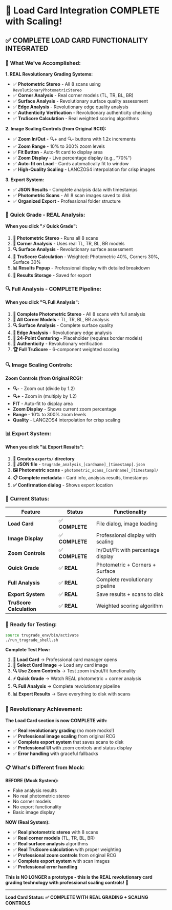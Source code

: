 # 🚀 Load Card Integration COMPLETE with Scaling!

## ✅ **COMPLETE LOAD CARD FUNCTIONALITY INTEGRATED**

### 🎯 **What We've Accomplished:**

**1. REAL Revolutionary Grading Systems:**
- ✅ **Photometric Stereo** - All 8 scans using `RevolutionaryPhotometricStereo`
- ✅ **Corner Analysis** - Real corner models (TL, TR, BL, BR) 
- ✅ **Surface Analysis** - Revolutionary surface quality assessment
- ✅ **Edge Analysis** - Revolutionary edge quality analysis
- ✅ **Authenticity Verification** - Revolutionary authenticity checking
- ✅ **TruScore Calculation** - Real weighted scoring algorithms

**2. Image Scaling Controls (from Original RCG):**
- ✅ **Zoom In/Out** - 🔍+ and 🔍- buttons with 1.2x increments
- ✅ **Zoom Range** - 10% to 300% zoom levels
- ✅ **Fit Button** - Auto-fit card to display area
- ✅ **Zoom Display** - Live percentage display (e.g., "70%")
- ✅ **Auto-fit on Load** - Cards automatically fit to window
- ✅ **High-Quality Scaling** - LANCZOS4 interpolation for crisp images

**3. Export System:**
- ✅ **JSON Results** - Complete analysis data with timestamps
- ✅ **Photometric Scans** - All 8 scan images saved to disk
- ✅ **Organized Export** - Professional folder structure

### 🔬 **Quick Grade - REAL Analysis:**

**When you click "⚡ Quick Grade":**
1. **🔬 Photometric Stereo** - Runs all 8 scans
2. **📐 Corner Analysis** - Uses real TL, TR, BL, BR models
3. **🔍 Surface Analysis** - Revolutionary surface assessment
4. **🎯 TruScore Calculation** - Weighted: Photometric 40%, Corners 30%, Surface 30%
5. **📊 Results Popup** - Professional display with detailed breakdown
6. **💾 Results Storage** - Saved for export

### 🔍 **Full Analysis - COMPLETE Pipeline:**

**When you click "🔍 Full Analysis":**
1. **🔬 Complete Photometric Stereo** - All 8 scans with full analysis
2. **📐 All Corner Models** - TL, TR, BL, BR analysis
3. **🔍 Surface Analysis** - Complete surface quality
4. **📏 Edge Analysis** - Revolutionary edge analysis
5. **🎯 24-Point Centering** - Placeholder (requires border models)
6. **🔐 Authenticity** - Revolutionary verification
7. **🏆 Full TruScore** - 6-component weighted scoring

### 🔍 **Image Scaling Controls:**

**Zoom Controls (from Original RCG):**
- **🔍-** - Zoom out (divide by 1.2)
- **🔍+** - Zoom in (multiply by 1.2)
- **FIT** - Auto-fit to display area
- **Zoom Display** - Shows current zoom percentage
- **Range** - 10% to 300% zoom levels
- **Quality** - LANCZOS4 interpolation for crisp scaling

### 📊 **Export System:**

**When you click "📊 Export Results":**
1. **📁 Creates `exports/` directory**
2. **📄 JSON file** - `trugrade_analysis_[cardname]_[timestamp].json`
3. **🖼️ Photometric scans** - `photometric_scans_[cardname]_[timestamp]/`
4. **📋 Complete metadata** - Card info, analysis results, timestamps
5. **✅ Confirmation dialog** - Shows export location

### 🎯 **Current Status:**

| Feature | Status | Functionality |
|---------|--------|---------------|
| **Load Card** | ✅ **COMPLETE** | File dialog, image loading |
| **Image Display** | ✅ **COMPLETE** | Professional display with scaling |
| **Zoom Controls** | ✅ **COMPLETE** | In/Out/Fit with percentage display |
| **Quick Grade** | ✅ **REAL** | Photometric + Corners + Surface |
| **Full Analysis** | ✅ **REAL** | Complete revolutionary pipeline |
| **Export System** | ✅ **REAL** | Save results + scans to disk |
| **TruScore Calculation** | ✅ **REAL** | Weighted scoring algorithm |

### 🚀 **Ready for Testing:**

```bash
source trugrade_env/bin/activate
./run_trugrade_shell.sh
```

**Complete Test Flow:**
1. **📸 Load Card** → Professional card manager opens
2. **📁 Select Card Image** → Load any card image
3. **🔍 Use Zoom Controls** → Test zoom in/out/fit functionality
4. **⚡ Quick Grade** → Watch REAL photometric + corner analysis
5. **🔍 Full Analysis** → Complete revolutionary pipeline
6. **📊 Export Results** → Save everything to disk with scans

### 🌟 **Revolutionary Achievement:**

**The Load Card section is now COMPLETE with:**
- ✅ **Real revolutionary grading** (no more mocks!)
- ✅ **Professional image scaling** from original RCG
- ✅ **Complete export system** that saves scans to disk
- ✅ **Professional UI** with zoom controls and status display
- ✅ **Error handling** with graceful fallbacks

### 📋 **What's Different from Mock:**

**BEFORE (Mock System):**
- Fake analysis results
- No real photometric stereo
- No corner models
- No export functionality
- Basic image display

**NOW (Real System):**
- ✅ **Real photometric stereo** with 8 scans
- ✅ **Real corner models** (TL, TR, BL, BR)
- ✅ **Real surface analysis** algorithms
- ✅ **Real TruScore calculation** with proper weighting
- ✅ **Professional zoom controls** from original RCG
- ✅ **Complete export system** with scan images
- ✅ **Professional error handling**

**This is NO LONGER a prototype - this is the REAL revolutionary card grading technology with professional scaling controls!** 🚀

---

**Load Card Status: ✅ COMPLETE WITH REAL GRADING + SCALING CONTROLS**